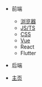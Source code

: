 - 前端
  - [浏览器](browser/README.md)
  - [JS/TS](javascript/README.md)
  - [CSS](css/README.md)
  - [Vue](vue/README.md)
  - React
  - Flutter

- 后端

- [主页](README.md)
